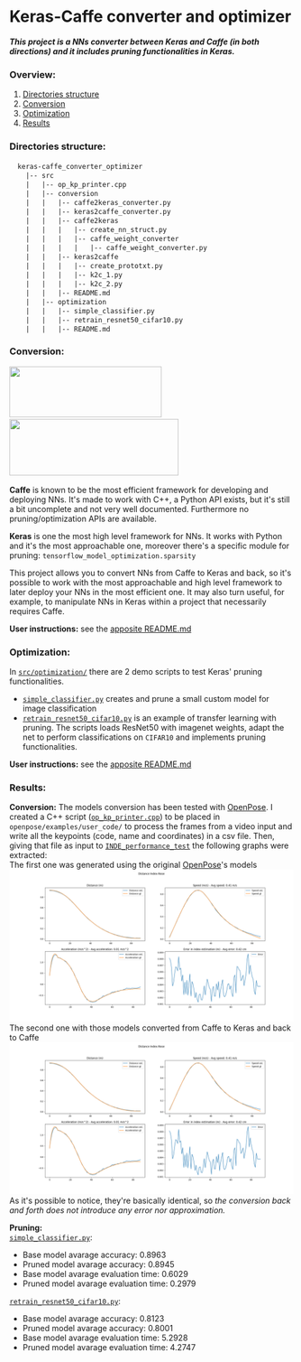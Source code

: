 # Keras-Caffe converter and optimizer
***This project is a NNs converter between Keras and Caffe (in both directions) and it includes pruning functionalities in Keras.***

### Overview:
1. [Directories structure](#directories-structure)
2. [Conversion](#conversion)
3. [Optimization](#optimization)
4. [Results](#results)

### Directories structure:
```
  keras-caffe_converter_optimizer
    |-- src
    |   |-- op_kp_printer.cpp
    |   |-- conversion
    |   |   |-- caffe2keras_converter.py
    |   |   |-- keras2caffe_converter.py
    |   |   |-- caffe2keras
    |   |   |   |-- create_nn_struct.py
    |   |   |   |-- caffe_weight_converter
    |   |   |   |   |-- caffe_weight_converter.py
    |   |   |-- keras2caffe
    |   |   |   |-- create_prototxt.py
    |   |   |   |-- k2c_1.py
    |   |   |   |-- k2c_2.py
    |   |   |-- README.md
    |   |-- optimization
    |   |   |-- simple_classifier.py
    |   |   |-- retrain_resnet50_cifar10.py
    |   |   |-- README.md
```

### Conversion:
<img src="https://images.exxactcorp.com/CMS/landing-page/resource-center/supported-software/logo/Deep-Learning/caffe.png" width="270" height="90"/>&nbsp;<img src="https://miro.medium.com/fit/c/1838/551/0*BrC7o-KTt54z948C.jpg" width="300" height="100"/>

**Caffe** is known to be the most efficient framework for developing and deploying NNs. It's made to work with C++, a Python API exists, but it's still a bit uncomplete and not very well documented. Furthermore no pruning/optimization APIs are available.

**Keras** is one the most high level framework for NNs. It works with Python and it's the most approachable one, moreover there's a specific module for pruning: `tensorflow_model_optimization.sparsity`

This project allows you to convert NNs from Caffe to Keras and back, so it's possible to work with the most approachable and high level framework to later deploy your NNs in the most efficient one. It may also turn useful, for example, to manipulate NNs in Keras within a project that necessarily requires Caffe.<br>

**User instructions:** see the [apposite README.md](src/conversion/README.md)


### Optimization:
In [`src/optimization/`](/src/optimization) there are 2 demo scripts to test Keras' pruning functionalities.
* [`simple_classifier.py`](src/optimization/simple_classifier.py) creates and prune a small custom model for image classification
* [`retrain_resnet50_cifar10.py`](src/optimization/retrain_resnet50_cifar10.py) is an example of transfer learning with pruning. The scripts loads ResNet50 with imagenet weights, adapt the net to perform classifications on `CIFAR10` and implements pruning functionalities.

**User instructions:** see the [apposite README.md](src/optimization/README.md)


### Results:
**Conversion:**
The models conversion has been tested with [OpenPose](https://github.com/CMU-Perceptual-Computing-Lab/openpose). I created a C++ script ([`op_kp_printer.cpp`](src/op_kp_printer.cpp)) to be placed in `openpose/examples/user_code/` to process the frames from a video input and write all the keypoints (code, name and coordinates) in a csv file. Then, giving that file as input to [`INDE_performance_test`](https://github.com/PARCO-LAB/INDE_performance_test) the following graphs were extracted:<br>
The first one was generated using the original [OpenPose](https://github.com/CMU-Perceptual-Computing-Lab/openpose)'s models
![](data/original_models_test.png?raw=true)
The second one with those models converted from Caffe to Keras and back to Caffe
![](data/complete_conversion_test.png?raw=true)
As it's possible to notice, they're basically identical, so *the conversion back and forth does not introduce any error nor approximation.*

**Pruning:**<br>
[`simple_classifier.py`](src/optimization/simple_classifier.py):
* Base model avarage accuracy: 0.8963
* Pruned model avarage accuracy: 0.8945
* Base model avarage evaluation time: 0.6029
* Pruned model avarage evaluation time: 0.2979<br>

[`retrain_resnet50_cifar10.py`](src/optimization/retrain_resnet50_cifar10.py):
* Base model avarage accuracy: 0.8123
* Pruned model avarage accuracy: 0.8001
* Base model avarage evaluation time: 5.2928
* Pruned model avarage evaluation time: 4.2747